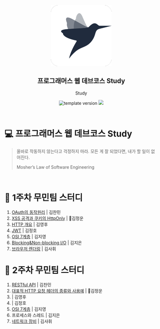 <br/>
<p align="middle" >
  <img width="200px;" src="./src/images/prgms-logo.png"/>
</p>
<h2 align="middle">프로그래머스 웹 데브코스 Study</h2>
<p align="middle">Study</p>
<p align="middle">
  <img src="https://img.shields.io/badge/version-1.0.0-blue?style=flat-square" alt="template version"/>
  <img src="https://img.shields.io/badge/language-md-md.svg?style=flat-square"/>
</p>

<br/>

# 💻 프로그래머스 웹 데브코스 Study

> 올바로 작동하지 않는다고 걱정하지 마라.
> 모든 게 잘 되었다면, 내가 할 일이 없어진다.
>
> Mosher’s Law of Software Engineering

<br/>

<!-- 꾸미실 분들은 마음대로 꾸며주세요! -->

# 🚀 1주차 무민팀 스터디

<!-- * [제목](링크)하여 올려주세요 -->

1. [OAuth의 동작원리]([1기-A]김찬민/OAuth_Mechanism.md) | 김찬민
2. [XSS 공격과 쿠키의 HttpOnly]([1기-B]김정운/xssAttack/xssAttack.md) | 🎸김정운
3. [HTTP 개요](https://github.com/prgrms-web-devcourse/FE-August-study/blob/Week1/mooomeeen%5DStudy/%5B1%EA%B8%B0-A%5D%EA%B9%80%EC%98%81%ED%9B%84/HTTP%20introduction/HTTP.md) | 김영후
4. [JWT]([1기-B]김정호/JWT.md) | 김정호
5. [OSI 7계층]([1기-A]김지영/2week/OSI-7-layers.md) | 김지영
6. [Blocking&Non-blocking I/O]([1기-A]김지은/Blocking&Non-Blocking.md) | 김지은
7. [브라우저 렌더링]([1기-B]김사휘/browser_rendering.md) | 김사휘

# 🚀 2주차 무민팀 스터디

1. [RESTful API]([1기-A]김찬민/cs_02_restAPI.md) | 김찬민
2. [대표적 HTTP 요청 헤더의 종류와 사용예]([1기-B]김정운/http_header/httpHeader.md) | 🎸김정운
3. | 김영후
4. | 김정호
5. [OSI 7계층]([1기-A]김지영/2week/OSI-7-layers.md) | 김지영
6. 프로세스와 스레드 | 김지은
7. [네트워크 장비]([1기-B]김사휘/network_devices.md) | 김사휘
